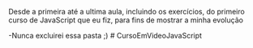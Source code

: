 Desde a primeira até a ultima aula, incluindo os exercícios, do primeiro curso de JavaScript que eu fiz, para fins de mostrar a minha evolução

-Nunca excluirei essa pasta ;) # CursoEmVideoJavaScript